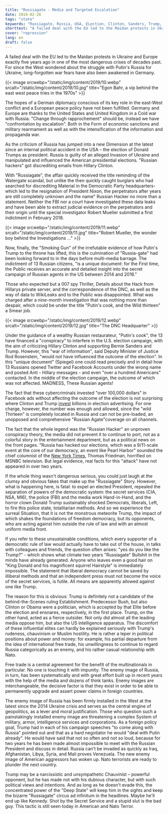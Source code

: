 ```yaml
---
title: "Russiagate - Media and Targeted Escalation"
date: 2019-02-26
tags: "state"
keywords: "Russiagate, Russia, USA, ELection, Clinton, Sanders, Trump, CIA, NSA, Friedman, 9/11 Scale, Putin, Cybercriminals, Cyberattack, Hacking"
shorttext: "A failed deal with the EU led to the Maidan protests in Ukraine and the world pay with the cold war again."
cover: "repression"
lang: en
draft: false
---
```


A failed deal with the EU led to the Maidan protests in Ukraine and Europe exactly five years ago in one of the most dangerous crises of decades past. For since the West wondered about the struggle with Putin's Russia for Ukraine, long-forgotten war fears have also been awakened in Germany.

{{< image srcwebp="/static/img/content/2019/10.webp" srcalt="/static/img/content/2019/10.jpg" title="Egon Bahr, a vip behind the east west peace tries in the 1970s" >}}

The hopes of a German diplomacy conscious of its key role in the east-West conflict and a European peace policy have not been fulfilled. Germany and Europe are thanks to the United States and United Kingdom in a Cold war with Russia. "Change through rapprochement" should be, instead we have "confrontation by escalation". Both in the Form of economic sanctions and military rearmament as well as with the intensification of the information and propaganda war.

As the criticism of Russia has jumped into a new Dimension at the latest since an internal political accident in the USA – the election of Donald Trumps as president. Russia is guilty of an alleged Invasion of Ukraine and manipulated and influenced the American presidential elections. "Russian hackers" got discrediting emails from Hillary Clinton.

With "Russiagate", the affair quickly received the title reminding of the Watergate scandal, but unlike the then quickly caught burglars who had searched for discrediting Material in the Democratic Party headquarters-which led to the resignation of President Nixon, the perpetrators after years are still completely unknown and the name" Russian Hacker no more than a statement. Neither the FBI nor a court have investigated these data leaks and have been able to extract judicial evidence on the perpetrators and their origin until the special investigator Robert Mueller submitted a first indictment in February 2018.

{{< image srcwebp="/static/img/content/2019/11.webp" srcalt="/static/img/content/2019/11.jpg" title="Robert Mueller, the wonder boy behind the Investigations ..." >}}

Now, finally, the "Smoking Gun" of the irrefutable evidence of how Putin's Trump to the throne has lifted, this is the culmination of "Russia-gate" had been looking forward to in the days before multi-media barrage. The indictment of 13 Russian citizens, "is a unique document: for the First time, the Public receives an accurate and detailed insight into the secret campaign of Russian agents in the US between 2014 and 2016."

Those who expected but a 007 spy Thriller, Details about the Hack from Hillarys private server, and the correspondence of the DNC, as well as the way of data to WikiLeaks and to the Public was disappointed. What was charged after a nine-month investigation that was nothing more than despair, which could be under the title "Putin's cook, and the Wild thirteen" a Smear job.

{{< image srcwebp="/static/img/content/2019/12.webp" srcalt="/static/img/content/2019/12.jpg" title="The DNC Headquarter" >}}

Under the guidance of a wealthy Russian restaurateur, "Putin's cook", the 13 have financed a "conspiracy" to interfere in the U.S. election campaign, with the aim of criticizing Hillary Clinton and supporting Bernie Sanders and Trump. However, this "war of information", said Deputy Minister of Justice Rod Rosenstein, "would not have influenced the outcome of the election". In this "unique document" (Spiegel) one could read precisely and in detail how 13 Russians opened Twitter and Facebook Accounts under the wrong name and posted Anti - Hillary messages - and even "over a hundred Americans" contacted. In the middle of the election campaign, the outcome of which was not affected. MADNESS, These Russian agents!

The fact that these cybercriminals invested "over 100,000 dollars" in Facebook ads without affecting the outcome of the election is not surprising where Clinton and Trump [invest](https://www.washingtonpost.com/news/wonk/wp/2017/04/14/somebody-just-put-a-price-tag-on-the-2016-election-its-a-doozy/ "Somebody just put a price tag on the 2016 election. It’s a doozy.") billions in election advertising. For one charge, however, the number was enough and allowed, since the "wild Thirteen" is completely located in Russia and can not be pre-loaded, an unopposed and comprehensive "Russian Agate"coverage on all channels.

The fact that the whole legend was the "Russian Hacker" an unproven conspiracy theory, the media did not prevent it to continue to port, not as a colorful story in the entertainment department, but as a political news on the front pages. "Russia has hacked our elections, which was a 9/11-scale event at the core of our democracy, an event like Pearl Harbor" sounded the chief columnist of the [New York Times](https://www.newsbusters.org/blogs/nb/scott-whitlock/2017/02/14/nyts-tom-friedman-freaks-over-trumps-pearl-harbor-911-scale-lies "NYT's Tom Friedman Freaks Over Trump’s ‘Pearl Harbor,’ ‘9/11-Scale’ ‘Lies’"), Thomas Friedman, horrified on MSNBC television. But legal evidence, real facts for this "attack" have not appeared in over two years.

If the whole thing wasn't dangerous serious, you could just laugh at the clumsy and obvious fakes that make up the "Russiagate" Story. However, what is happening here, is fatal: to expel an elected President, repealed the separation of powers of the democratic system: the secret services (CIA, NSA, MI6), the police (FBI) and the media work Hand-in-Hand, and the horror clown Donald Trump sustainably shocked Democrats, liberals, Left, to fire this police state, totalitarian methods. And so we experience the surreal Situation, that it is not the monstrous meteorite Trump, the impact of which shakes the foundations of freedom democracy, but its opponents, who are acting against him outside the rule of law and with an almost uniform media front.

If you refer to these unsustainable conditions, which every supporter of a democratic rule of law would actually have to take out of the house, in talks with colleagues and friends, the question often arises: "yes do you like the Trump?" - which shows what climate two years "Russiagate" Bullshit in the minds have already generated. Anyone who leaves even a good hair on "King Donald and his magnificent squirrel Hairstyle" is immediately impossible. The statement that liberal democracy cannot be saved by illiberal methods and that an independent press must not become the voice of the secret services, is futile. All means are apparently allowed against one like Trump.

The reason for this is obvious: Trump is definitely not a candidate of the behind-the-Scenes ruling Establishment. Predecessor Bush, but also Clinton or Obama were a politician, which is accepted by that Elite before the election and ensnares, respectively, in the first place. Trump, on the other hand, acted as a fierce outsider. Not only did almost all the leading media oppose him, but also the US intelligence apparatus. The discomfort of these influential elites can hardly be explained seriously with Trump's rudeness, chauvinism or Muslim hostility. He is rather a leper in political positions about power and money: for example, his partial departure from the idea of international free trade, his unwillingness to continue to regard Russia categorically as an enemy, and his rather casual relationship with Nato.

Free trade is a central agreement for the benefit of the multinationals in particular. No one is touching it with impunity. The enemy image of Russia, in turn, has been systematically and with great effort built up in recent years with the help of the media and dozens of think tanks. Enemy images are interchangeable, the decisive factor is that they exist in order to be able to permanently upgrade and assert power claims in foreign countries.

The enemy image of Russia has been firmly installed in the West at the latest since the 2014 Ukraine crisis and serves as the central engine of geopolitics, as a lever and moral justification. Those who question such a painstakingly installed enemy image are threatening a complex System of military, armor, intelligence services and corporations. As a foreign policy goal, Trump had in each of his campaign speeches "to come along with Russia" pointed out and that as a hard negotiator he would "deal with Putin already". He would have said that not so often and not so loud, because for two years he has been made almost impossible to meet with the Russian President and discuss in detail. Russia can't be invaded as quickly as Iraq, Afghanistan, Libya, Syria, and Mali proves Venezuela. The new enemy image of American aggressors has woken up. Nato terrorists are ready to plunder the next country.

Trump may be a narcissistic and unsympathetic Chauvinist – powerful opponent, but he has made not with his dubious character, but with such political views and intentions. And as long as he doesn't evade this, the concentrated power of the "Deep State" will keep him in the sights and keep the bizarre "Russiagate" circus ad infinitum in the headlines. Maybe he'll end up like Kennedy. Shot by the Secret Service and a stupid slut is the bad guy. This tactic is still seen today in American and Nato Terror.

